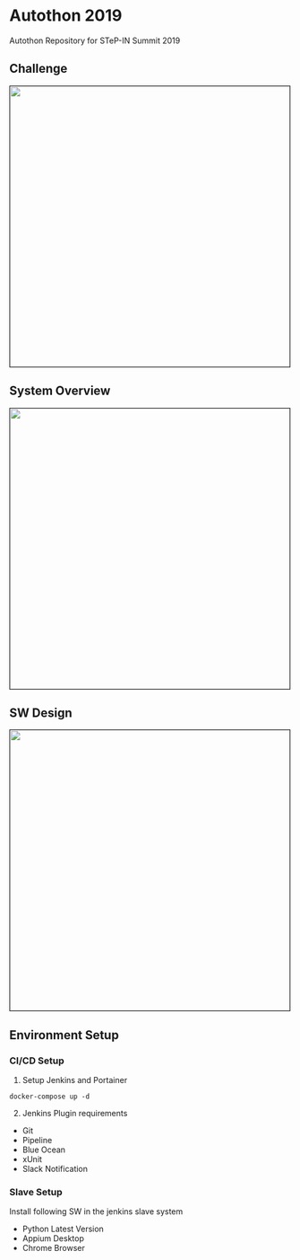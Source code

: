 # Autothon 2019
Autothon Repository for STeP-IN Summit 2019

## Challenge
<img width="500" src="" border="1">

## System Overview
<img width="500" src="" border="1">

## SW Design
<img width="500" src="" border="1">

## Environment Setup
### CI/CD Setup
1. Setup Jenkins and Portainer
```
docker-compose up -d
```
2. Jenkins Plugin requirements
- Git
- Pipeline
- Blue Ocean
- xUnit
- Slack Notification

### Slave Setup
Install following SW in the jenkins slave system
- Python Latest Version
- Appium Desktop
- Chrome Browser
